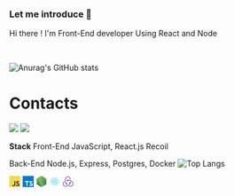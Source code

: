 ### Let me introduce 👋
Hi there ! I'm Front-End developer Using React and Node
<!--
**limyt0909/limyt0909** is a ✨ _special_ ✨ repository because its `README.md` (this file) appears on your GitHub profile.

Here are some ideas to get you started:

- 🔭 I’m currently working on ...
- 🌱 I’m currently learning ...
- 👯 I’m looking to collaborate on ...
- 🤔 I’m looking for help with ...
- 💬 Ask me about ...
- 📫 How to reach me: ...
- 😄 Pronouns: ...
- ⚡ Fun fact: ...
-->
  <br />
  

![Anurag's GitHub stats](https://github-readme-stats.vercel.app/api?username=limyt0909&count_private=true)

# Contacts
<a href="https://github.com/limyt0909" target="_blank"><img src="https://img.shields.io/badge/Github-181717?style=flay&logo=git&logoColor=white"/></a>
<a href="https://www.instagram.com/dragon_tack/" target="_blank"><img src="https://img.shields.io/badge/Instagram-E4405F?style=flat&logo=instagram&logoColor=white"/></a>




  
**Stack**
Front-End
JavaScript, React.js Recoil

Back-End
Node.js, Express, Postgres, Docker
![Top Langs](https://github-readme-stats.vercel.app/api/top-langs/?username=limyt0909&layout=compact)

<code><img height="20" src="https://raw.githubusercontent.com/github/explore/80688e429a7d4ef2fca1e82350fe8e3517d3494d/topics/javascript/javascript.png"></code>
<code><img height="20" src="https://raw.githubusercontent.com/github/explore/80688e429a7d4ef2fca1e82350fe8e3517d3494d/topics/typescript/typescript.png"></code>
<code><img height="20" src="https://raw.githubusercontent.com/github/explore/80688e429a7d4ef2fca1e82350fe8e3517d3494d/topics/nodejs/nodejs.png"></code>
<code><img height="20" src="https://raw.githubusercontent.com/github/explore/80688e429a7d4ef2fca1e82350fe8e3517d3494d/topics/react/react.png"></code>
<code><img height="20" src="https://raw.githubusercontent.com/github/explore/80688e429a7d4ef2fca1e82350fe8e3517d3494d/topics/redux/redux.png"></code>




